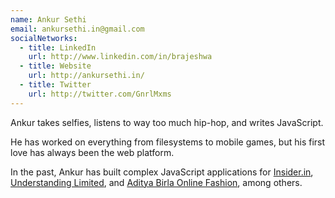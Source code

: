 ```yaml
---
name: Ankur Sethi
email: ankursethi.in@gmail.com
socialNetworks:
  - title: LinkedIn
    url: http://www.linkedin.com/in/brajeshwa
  - title: Website
    url: http://ankursethi.in/
  - title: Twitter
    url: http://twitter.com/GnrlMxms
---
```


Ankur takes selfies, listens to way too much hip-hop, and writes JavaScript.

He has worked on everything from filesystems to mobile games, but his first love has always been the web platform.

In the past, Ankur has built complex JavaScript applications for [Insider.in](http://insider.in), [Understanding Limited](http://testmyfont.com/), and [Aditya Birla Online Fashion](http://abof.com), among others.</p>
